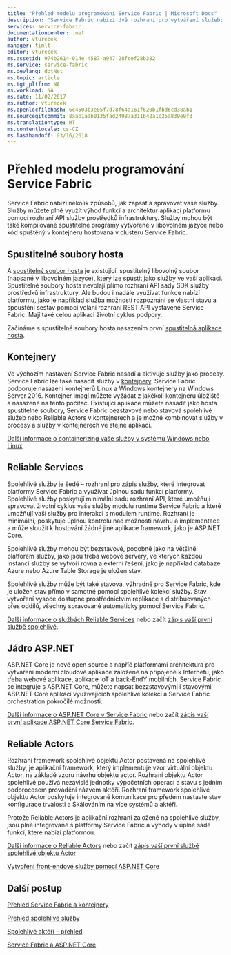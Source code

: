 ```yaml
---
title: "Přehled modelu programování Service Fabric | Microsoft Docs"
description: "Service Fabric nabízí dvě rozhraní pro vytváření služeb: rozhraní objektu actor a rozhraní služby. Nabízejí jedinečné kompromis v jednoduchost a řízení."
services: service-fabric
documentationcenter: .net
author: vturecek
manager: timlt
editor: vturecek
ms.assetid: 974b2614-014e-4587-a947-28fcef28b382
ms.service: service-fabric
ms.devlang: dotNet
ms.topic: article
ms.tgt_pltfrm: NA
ms.workload: NA
ms.date: 11/02/2017
ms.author: vturecek
ms.openlocfilehash: 6c4503b3e05f7d78f64a161f620b1fbd6cd38ab1
ms.sourcegitcommit: 8aab1aab0135fad24987a311b42a1c25a839e9f3
ms.translationtype: MT
ms.contentlocale: cs-CZ
ms.lasthandoff: 03/16/2018
---
```

# <a name="service-fabric-programming-model-overview"></a>Přehled modelu programování Service Fabric
Service Fabric nabízí několik způsobů, jak zapsat a spravovat vaše služby. Služby můžete plně využít výhod funkcí a architektur aplikací platformu pomocí rozhraní API služby prostředků infrastruktury. Služby mohou být také kompilované spustitelné programy vytvořené v libovolném jazyce nebo kód spuštěný v kontejneru hostovaná v clusteru Service Fabric.

## <a name="guest-executables"></a>Spustitelné soubory hosta
A [spustitelný soubor hosta](service-fabric-guest-executables-introduction.md) je existující, spustitelný libovolný soubor (napsané v libovolném jazyce), který lze spustit jako služby ve vaší aplikaci. Spustitelné soubory hosta nevolají přímo rozhraní API sady SDK služby prostředků infrastruktury. Ale budou i nadále využívat funkce nabízí platformu, jako je například služba možností rozpoznání se vlastní stavu a spouštění sestav pomocí volání rozhraní REST API vystavené Service Fabric. Mají také celou aplikaci životní cyklus podpory.

Začínáme s spustitelné soubory hosta nasazením první [spustitelná aplikace hosta](service-fabric-deploy-existing-app.md).

## <a name="containers"></a>Kontejnery
Ve výchozím nastavení Service Fabric nasadí a aktivuje služby jako procesy. Service Fabric lze také nasadit služby v [kontejnery](service-fabric-containers-overview.md). Service Fabric podporuje nasazení kontejnerů Linux a Windows kontejnery na Windows Server 2016. Kontejner imagí můžete vyžádat z jakékoli kontejneru úložiště a nasazené na tento počítač. Existující aplikace můžete nasadit jako hosta spustitelné soubory, Service Fabric bezstavové nebo stavová spolehlivé služeb nebo Reliable Actors v kontejnerech a je možné kombinovat služby v procesy a služby v kontejnerech ve stejné aplikaci.

[Další informace o containerizing vaše služby v systému Windows nebo Linux](service-fabric-deploy-container.md)

## <a name="reliable-services"></a>Reliable Services
Spolehlivé služby je šedé – rozhraní pro zápis služby, které integrovat platformy Service Fabric a využívat úplnou sadu funkcí platformy. Spolehlivé služby poskytují minimální sadu rozhraní API, které umožňují spravovat životní cyklus vaše služby modulu runtime Service Fabric a které umožňují vaší služby pro interakci s modulem runtime. Rozhraní je minimální, poskytuje úplnou kontrolu nad možnosti návrhu a implementace a může sloužit k hostování žádné jiné aplikace framework, jako je ASP.NET Core.

Spolehlivé služby mohou být bezstavové, podobně jako na většině platforem služby, jako jsou třeba webové servery, ve kterých každou instanci služby se vytvoří rovna a externí řešení, jako je například databáze Azure nebo Azure Table Storage je uložen stav.

Spolehlivé služby může být také stavová, výhradně pro Service Fabric, kde je uložen stav přímo v samotné pomocí spolehlivé kolekcí služby. Stav vytvoření vysoce dostupné prostřednictvím replikace a distribuovaných přes oddílů, všechny spravované automaticky pomocí Service Fabric.

[Další informace o službách Reliable Services](service-fabric-reliable-services-introduction.md) nebo začít [zápis vaší první službě spolehlivé](service-fabric-reliable-services-quick-start.md).

## <a name="aspnet-core"></a>Jádro ASP.NET
ASP.NET Core je nové open source a napříč platformami architektura pro vytváření moderní cloudové aplikace založené na připojené k Internetu, jako třeba webové aplikace, aplikace IoT a back-EndY mobilních. Service Fabric se integruje s ASP.NET Core, můžete napsat bezzstavovými i stavovými ASP.NET Core aplikací využívajících spolehlivé kolekcí a Service Fabric orchestration pokročilé možnosti.

[Další informace o ASP.NET Core v Service Fabric](service-fabric-reliable-services-communication-aspnetcore.md) nebo začít [zápis vaší první aplikace ASP.NET Core Service Fabric](service-fabric-reliable-services-communication-aspnetcore.md).

## <a name="reliable-actors"></a>Reliable Actors
Rozhraní framework spolehlivé objektu Actor postavená na spolehlivé služby, je aplikační framework, který implementuje vzor virtuální objektu Actor, na základě vzoru návrhu objektu actor. Rozhraní objektu Actor spolehlivé používá nezávislé jednotky výpočetních operací a stavu s jedním podprocesem provádění názvem aktéři. Rozhraní framework spolehlivé objektu Actor poskytuje integrované komunikace pro předem nastavte stav konfigurace trvalosti a Škálováním na více systémů a aktéři.

Protože Reliable Actors je aplikační rozhraní založené na spolehlivé služby, jsou plně integrované s platformy Service Fabric a výhody v úplné sadě funkcí, které nabízí platformou.

[Další informace o Reliable Actors](service-fabric-reliable-actors-introduction.md) nebo začít [zápis vaší první službě spolehlivé objektu Actor](service-fabric-reliable-actors-get-started.md)


[Vytvoření front-endové služby pomocí ASP.NET Core](service-fabric-reliable-services-communication-aspnetcore.md)

## <a name="next-steps"></a>Další postup
[Přehled Service Fabric a kontejnery](service-fabric-containers-overview.md)

[Přehled spolehlivé služby](service-fabric-reliable-services-introduction.md)

[Spolehlivé aktéři – přehled](service-fabric-reliable-actors-introduction.md)

[Service Fabric a ASP.NET Core ](service-fabric-reliable-services-communication-aspnetcore.md)




